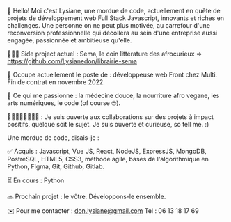 👋 Hello! Moi c'est Lysiane, une mordue de code, actuellement en quête de projets de développement web Full Stack Javascript, innovants et riches en challenges. Une personne on ne peut plus motivée, au carrefour d'une reconversion professionnelle qui décollera au sein d'une entreprise aussi engagée, passionnée et ambitieuse qu'elle.

👩🏾‍💻 Side project actuel  : Sema, le coin littérature des afrocurieux => https://github.com/Lysianedon/librairie-sema 

💼 Occupe actuellement le poste de : développeuse web Front chez Multi. Fin de contrat en novembre 2022. 

🌱 Ce qui me passionne : la médecine douce, la nourriture afro vegane, les arts numériques, le code (of course 🤓).

🙋🏾‍♀️🙋🏼‍♂️💁🏼 : Je suis ouverte aux collaborations sur des projets à impact positifs, quelque soit le sujet. Je suis ouverte et curieuse, so tell me. :)

Une mordue de code, disais-je :

✅ Acquis : Javascript, Vue JS, React, NodeJS, ExpressJS, MongoDB, PostreSQL, HTML5, CSS3, méthode agile, bases de l'algorithmique en Python, Figma, Git, Github, Gitlab.

⏳ En cours : Python

🔜 Prochain projet : le vôtre. Développons-le ensemble. 

✉️ Pour me contacter : don.lysiane@gmail.com Tel : 06 13 18 17 69
